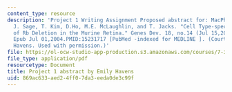 ```yaml
---
content_type: resource
description: 'Project 1 Writing Assignment Proposed abstract for: MacPherson, D.,
  J. Sage, T. Kim, D.Ho, M.E. McLaughlin, and T. Jacks. "Cell Type-specific Effects
  of Rb Deletion in the Murine Retina." Genes Dev. 18, no.14 (Jul 15,2004): 1681-94.
  Epub Jul 01,2004.PMID:15231717 [PubMed -indexed for MEDLINE ]. (Courtesy of Emily
  Havens. Used with permission.)'
file: https://ol-ocw-studio-app-production.s3.amazonaws.com/courses/7-342-cancer-biology-from-basic-research-to-the-clinic-fall-2004/869ac633aed24ff07da3eeda0de3c99f_rb_abstract_ehav.pdf
file_type: application/pdf
resourcetype: Document
title: Project 1 abstract by Emily Havens
uid: 869ac633-aed2-4ff0-7da3-eeda0de3c99f
---
```

